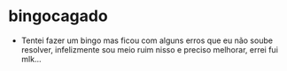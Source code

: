 # bingocagado

* Tentei fazer um bingo mas ficou com alguns erros que eu não soube resolver, infelizmente sou meio ruim nisso e preciso melhorar, errei fui mlk...
